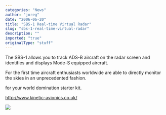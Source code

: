 ```yaml
---
categories: "News"
author: "joreg"
date: "2006-06-20"
title: "SBS-1 Real-time Virtual Radar"
slug: "sbs-1-real-time-virtual-radar"
description: ""
imported: "true"
originalType: "stuff"
---
```



<!--{SPLIT()}-->
The SBS-1 allows you to track ADS-B aircraft on the radar screen and identifies and displays Mode-S equipped aircraft.

For the first time aircraft enthusiasts worldwide are able to directly monitor the skies in an unprecedented fashion. 

for your world domination starter kit.

<http://www.kinetic-avionics.co.uk/>
<!--~~~-->

![](_63.)
<!--{SPLIT}-->